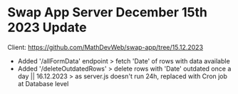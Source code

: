 # Swap App Server December 15th 2023 Update
Client: https://github.com/MathDevWeb/swap-app/tree/15.12.2023

- Added '/allFormData' endpoint > fetch 'Date' of rows with data available
- Added '/deleteOutdatedRows'   > delete rows with 'Date' outdated once a day
  || 16.12.2023 > as server.js doesn't run 24h, replaced with Cron job at Database level
